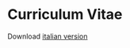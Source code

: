 # Curriculum Vitae

Download [italian version](https://github.com/USER/PROJECT/releases/latest/download/CV_italian.pdf)